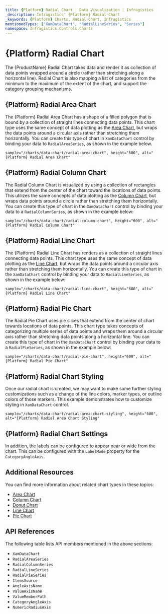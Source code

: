 ```yaml
---
title: {Platform} Radial Chart | Data Visualization | Infragistics
_description: Infragistics' {Platform} Radial Chart
_keywords: {Platform} Charts, Radial Chart, Infragistics
mentionedTypes: ["XamDataChart", "RadialLineSeries", "Series"]
namespace: Infragistics.Controls.Charts
---
```

# {Platform} Radial Chart

The {ProductName} Radial Chart takes data and render it as collection of data points wrapped around a circle (rather than stretching along a horizontal line). Radial Chart is also mapping a list of categories from the minimum to the maximum of the extent of the chart, and support the category grouping mechanisms.

## {Platform} Radial Area Chart

The {Platform} Radial Area Chart has a shape of a filled polygon that is bound by a collection of straight lines connecting data points. This chart type uses the same concept of data plotting as the [Area Chart](area-chart.md), but wraps the data points around a circular axis rather than stretching them horizontally. You can create this type of chart in `XamDataChart` control by binding your data to `RadialAreaSeries`, as shown in the example below.

`sample="/charts/data-chart/radial-area-chart", height="600", alt="{Platform} Radial Area Chart"`



<div class="divider--half"></div>

## {Platform} Radial Column Chart

The Radial Column Chart is visualized by using a collection of rectangles that extend from the center of the chart toward the locations of data points. This utilizes the same concepts of data plotting as the [Column Chart](column-chart.md), but wraps data points around a circle rather than stretching them horizontally. You can create this type of chart in the `XamDataChart` control by binding your data to a `RadialColumnSeries`, as shown in the example below:

`sample="/charts/data-chart/radial-column-chart", height="600", alt="{Platform} Radial Column Chart"`



<div class="divider--half"></div>

## {Platform} Radial Line Chart

The {Platform} Radial Line Chart has renders as a collection of straight lines connecting data points. This chart type uses the same concept of data plotting as the [Line Chart](line-chart.md), but wraps the data points around a circular axis rather than stretching them horizontally. You can create this type of chart in the `XamDataChart` control by binding your data to `RadialLineSeries`, as shown in the example below:

`sample="/charts/data-chart/radial-line-chart", height="600", alt="{Platform} Radial Line Chart"`



<div class="divider--half"></div>

## {Platform} Radial Pie Chart

The Radial Pie Chart uses pie slices that extend from the center of chart towards locations of data points. This chart type takes concepts of categorizing multiple series of data points and wraps them around a circular axis rather than stretching data points along a horizontal line. You can create this type of chart in the `XamDataChart` control by binding your data to a `RadialPieSeries`, as shown in the example below:

`sample="/charts/data-chart/radial-pie-chart", height="600", alt="{Platform} Radial Pie Chart"`



<div class="divider--half"></div>

## {Platform} Radial Chart Styling

Once our radial chart is created, we may want to make some further styling customizations such as a change of the line colors, marker types, or outline colors of those markers. This example demonstrates how to customize styling in `XamDataChart` control.

`sample="/charts/data-chart/radial-area-chart-styling", height="600", alt="{Platform} Radial Area Chart Styling"`

<div class="divider--half"></div>

## {Platform} Radial Chart Settings

In addition, the labels can be configured to appear near or wide from the chart. This can be configured with the `LabelMode` property for the `CategoryAngleAxis`.

<div class="divider--half"></div>


## Additional Resources

You can find more information about related chart types in these topics:

- [Area Chart](area-chart.md)
- [Column Chart](column-chart.md)
- [Donut Chart](donut-chart.md)
- [Line Chart](line-chart.md)
- [Pie Chart](pie-chart.md)

## API References

The following table lists API members mentioned in the above sections:

- `XamDataChart`
- `RadialAreaSeries`
- `RadialColumnSeries`
- `RadialLineSeries`
- `RadialPieSeries`
- `ItemsSource`
- `AngleAxisName`
- `ValueAxisName`
- `ValueMemberPath`
- `CategoryAngleAxis`
- `NumericRadiusAxis`

